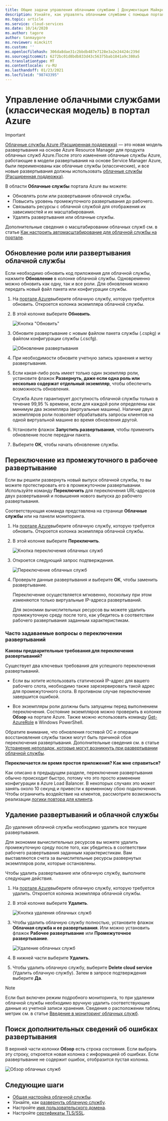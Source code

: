 ```yaml
---
title: Общие задачи управления облачными службами | Документация Майкрософт
description: Узнайте, как управлять облачными службами с помощью портала Azure. В этих примерах используется портал Azure.
ms.topic: article
ms.service: cloud-services
ms.date: 10/14/2020
ms.author: tagore
author: tanmaygore
ms.reviewer: mimckitt
ms.custom: ''
ms.openlocfilehash: 306da8dae31c2bbdb487e7128e3a2e24424c239d
ms.sourcegitcommit: 6272bc01d8bdb833d43c56375bab1841a9c380a5
ms.translationtype: MT
ms.contentlocale: ru-RU
ms.lasthandoff: 01/23/2021
ms.locfileid: "98743395"
---
```

# <a name="manage-cloud-services-classic-in-the-azure-portal"></a>Управление облачными службами (классическая модель) в портал Azure

> [!IMPORTANT]
> [Облачные службы Azure (Расширенная поддержка)](../cloud-services-extended-support/overview.md) — это новая модель развертывания на основе Azure Resource Manager для продукта облачных служб Azure.После этого изменения облачные службы Azure, работающие в модели развертывания на основе Service Manager Azure, были переименованы как облачные службы (классические), и все новые развертывания должны использовать [облачные службы (Расширенная поддержка)](../cloud-services-extended-support/overview.md).

В области **Облачные службы** портала Azure вы можете:

* Обновлять роли или развертывания облачной службы.
* Повысить уровень промежуточного развертывания до рабочего.
* Связывать ресурсы с облачной службой для отображения их зависимостей и их масштабирования.
* Удалять развертывания или облачные службы.

Дополнительные сведения о масштабировании облачных служб см. в статье [Как настроить автомасштабирование для облачной службы на портале](cloud-services-how-to-scale-portal.md).

## <a name="update-a-cloud-service-role-or-deployment"></a>Обновление роли или развертывания облачной службы
Если необходимо обновить код приложения для облачной службы, нажмите **Обновление** в колонке облачной службы. Одновременно можно обновить как одну, так и все роли. Для обновления можно передать новый файл пакета или конфигурации службы.

1. На [портале Azure][Azure portal]выберите облачную службу, которую требуется обновить. Откроется колонка экземпляра облачной службы.

2. В этой колонке выберите **Обновить**.

    ![Кнопка "Обновить"](./media/cloud-services-how-to-manage-portal/update-button.png)

3. Обновите развертывание с новым файлом пакета службы (.cspkg) и файлом конфигурации службы (.cscfg).

    ![Обновление развертывания](./media/cloud-services-how-to-manage-portal/update-blade.png)

4. При необходимости обновите учетную запись хранения и метку развертывания.

5. Если какая-либо роль имеет только один экземпляр роли, установите флажок **Развернуть, даже если одна роль или несколько содержат отдельный экземпляр**, чтобы обеспечить возможность обновления.

    Служба Azure гарантирует доступность облачной службы только в течение 99,95 % времени, если для каждой роли определены как минимум два экземпляра (виртуальные машины). Наличие двух экземпляров роли позволяет обрабатывать запросы клиентов на одной виртуальной машине во время обновления другой.

6. Установите флажок **Запустить развертывания**, чтобы применить обновление после передачи пакета.

7. Выберите **ОК**, чтобы начать обновление службы.

## <a name="swap-deployments-to-promote-a-staged-deployment-to-production"></a>Переключение из промежуточного в рабочее развертывание
Если вы решили развернуть новый выпуск облачной службы, то вы можете протестировать его в промежуточном развертывании. Используйте команду **Переключить** для переключения URL-адресов двух развертываний и повышения нового выпуска до рабочего развертывания.

Соответствующая команда представлена на странице **Облачные службы** или на панели мониторинга.

1. На [портале Azure][Azure portal]выберите облачную службу, которую требуется обновить. Откроется колонка экземпляра облачной службы.

2. В этой колонке выберите **Переключить**.

    ![Кнопка переключения облачных служб](./media/cloud-services-how-to-manage-portal/swap-button.png)

3. Откроется следующий запрос подтверждения.

    ![Переключение облачных служб](./media/cloud-services-how-to-manage-portal/swap-prompt.png)

4. Проверьте данные развертывания и выберите **ОК**, чтобы заменить развертывание.

    Переключение осуществляется мгновенно, поскольку при этом изменяются только виртуальные IP-адреса развертываний.

    Для экономии вычислительных ресурсов вы можете удалить промежуточную среду после того, как убедитесь в соответствии рабочего развертывания заданным характеристикам.

### <a name="common-questions-about-swapping-deployments"></a>Часто задаваемые вопросы о переключении развертываний

**Каковы предварительные требования для переключения развертываний?**

Существует два ключевых требования для успешного переключения развертываний.

- Если вы хотите использовать статический IP-адрес для вашего рабочего слота, необходимо также зарезервировать такой адрес для промежуточного слота. В противном случае переключение завершится ошибкой.

- Все экземпляры роли должны быть запущены перед выполнением переключения. Состояние экземпляров можно проверить в колонке **Обзор** на портале Azure. Также можно использовать команду [Get-AzureRole](/powershell/module/servicemanagement/azure.service/get-azurerole?view=azuresmps-3.7.0&preserve-view=true) в Windows PowerShell.

Обратите внимание, что обновления гостевой ОС и операции восстановления службы также могут быть причиной сбоя переключения развертывания. Дополнительные сведения см. в статье [Устранение неполадок, которые могут возникнуть при развертывании облачной службы](cloud-services-troubleshoot-deployment-problems.md).

**Переключается ли время простоя приложения? Как мне справиться?**

Как описано в предыдущем разделе, переключение развертывания обычно происходит быстро, потому что это просто изменение конфигурации в Azure Load Balancer. В некоторых случаях это может занять около 10 секунд и привести к временному сбою подключения. Чтобы ограничить воздействие на клиентов, рассмотрите возможность реализации [логики повтора для клиента](/azure/architecture/best-practices/transient-faults).

## <a name="delete-deployments-and-a-cloud-service"></a>Удаление развертываний и облачной службы
До удаления облачной службы необходимо удалить все текущие развертывания.

Для экономии вычислительных ресурсов вы можете удалить промежуточную среду после того, как убедитесь в соответствии рабочего развертывания заданным характеристикам. Вам выставляются счета за вычислительные ресурсы развернутых экземпляров роли, которые остановлены.

Чтобы удалить развертывание или облачную службу, выполните следующие действия.

1. На [портале Azure][Azure portal]выберите облачную службу, которую требуется удалить. Откроется колонка экземпляра облачной службы.

2. В этой колонке выберите **Удалить**.

    ![Кнопка удаления облачных служб](./media/cloud-services-how-to-manage-portal/delete-button.png)

3. Чтобы удалить облачную службу полностью, установите флажок **Облачная служба и ее развертывания**. Или можно установить флажок **Рабочее развертывание** или **Промежуточное развертывание**.

    ![Удаление облачных служб](./media/cloud-services-how-to-manage-portal/delete-blade.png)

4. В нижней части выберите **Удалить**.

5. Чтобы удалить облачную службу, выберите **Delete cloud service** (Удалить облачную службу). Затем в запросе подтверждения выберите **Да**.

> [!NOTE]
> Если был включен режим подробного мониторинга, то при удалении облачной службы необходимо вручную удалить соответствующие данные из учетной записи хранения. Сведения о расположении таблиц метрик см. в статье [Введение в мониторинг облачных служб](cloud-services-how-to-monitor.md).


## <a name="find-more-information-about-failed-deployments"></a>Поиск дополнительных сведений об ошибках развертывания
В верхней части колонки **Обзор** есть строка состояния. Если выбрать эту строку, откроется новая колонка с информацией об ошибках. Если развертывание не содержит ошибок, отобразится пустая колонка.

![Обзор облачных служб](./media/cloud-services-how-to-manage-portal/status-info.png)



[Azure portal]: https://portal.azure.com

## <a name="next-steps"></a>Следующие шаги
* [Общая настройка облачной службы](cloud-services-how-to-configure-portal.md).
* Узнайте, как [развернуть облачную службу](cloud-services-how-to-create-deploy-portal.md).
* Настройте [имя пользовательского домена](cloud-services-custom-domain-name-portal.md).
* Настройте [сертификаты TLS/SSL](cloud-services-configure-ssl-certificate-portal.md).